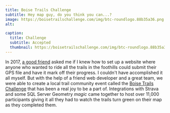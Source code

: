 ```yaml
---
title: Boise Trails Challenge
subtitle: Hey map guy, do you think you can...?
image: https://boisetrailschallenge.com/img/btc-roundlogo.88b35a36.png
alt: 

caption:
  title: Challenge
  subtitle: Accepted
  thumbnail: https://boisetrailschallenge.com/img/btc-roundlogo.88b35a36.png
---
```

In 2017, [a good friend](https://boisetrailschallenge.com/about) asked me if I knew how to set up a website where anyone who wanted to ride all the trails in the foothills could submit their GPS file and have it mark off their progress. I couldn't have accomplished it all myself. But with the help of a friend web developer and a great team, we were able to create a local trail community event called the [Boise Trails Challenge](https://boisetrailschallenge.com/) that has been a real joy to be a part of. Integrations with Strava and some SQL Server Geometry *magic* came together to host over 11,000 participants giving it all they had to watch the trails turn green on their map as they completed them.

